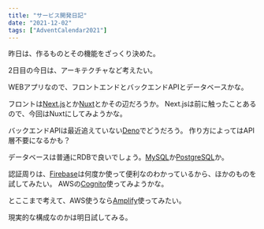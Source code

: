 ```yaml
---
title: "サービス開発日記"
date: "2021-12-02"
tags: ["AdventCalendar2021"]
---
```


昨日は、作るものとその機能をざっくり決めた。

2日目の今日は、アーキテクチャなど考えたい。

WEBアプリなので、フロントエンドとバックエンドAPIとデータベースかな。

フロントは[Next.js](https://nextjs.org/)とか[Nuxt](https://nuxtjs.org/ja/)とかその辺だろうか。
Next.jsは前に触ったことあるので、今回はNuxtにしてみようかな。

バックエンドAPIは最近追えていない[Deno](https://deno.land/)でどうだろう。
作り方によってはAPI層不要になるかも？

データベースは普通にRDBで良いでしょう。[MySQL](https://www.mysql.com/jp/)か[PostgreSQL](https://www.postgresql.org/)か。

認証周りは、[Firebase](https://firebase.google.com/?hl=ja)は何度か使って便利なのわかっているから、ほかのものを試してみたい。
AWSの[Cognito](https://aws.amazon.com/jp/cognito/)使ってみようかな。

とここまで考えて、AWS使うなら[Amplify](https://aws.amazon.com/jp/amplify/)使ってみたい。

現実的な構成なのかは明日試してみる。
